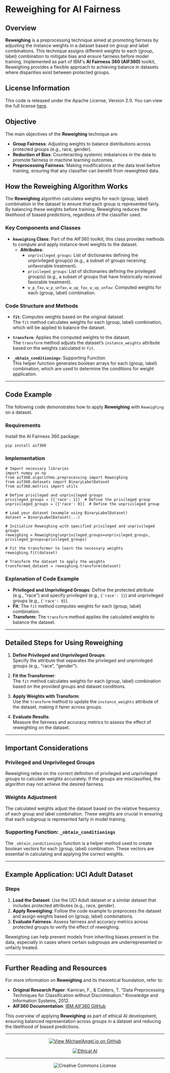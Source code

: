 # Reweighing for AI Fairness

## Overview

**Reweighing** is a preprocessing technique aimed at promoting fairness by adjusting the instance weights in a dataset based on group and label combinations. This technique assigns different weights to each (group, label) combination to mitigate bias and ensure fairness before model training. Implemented as part of IBM's **AI Fairness 360 (AIF360)** toolkit, Reweighing provides a flexible approach to achieving balance in datasets where disparities exist between protected groups.

## License Information

This code is released under the Apache License, Version 2.0. You can view the full license [here](http://www.apache.org/licenses/LICENSE-2.0).

## Objective

The main objectives of the **Reweighing** technique are:

- **Group Fairness**: Adjusting weights to balance distributions across protected groups (e.g., race, gender).
- **Reduction of Bias**: Counteracting systemic imbalances in the data to promote fairness in machine learning outcomes.
- **Preprocessing Fairness**: Making modifications at the data level before training, ensuring that any classifier can benefit from reweighted data.

## How the Reweighing Algorithm Works

The **Reweighing** algorithm calculates weights for each (group, label) combination in the dataset to ensure that each group is represented fairly. By balancing these weights before training, Reweighing reduces the likelihood of biased predictions, regardless of the classifier used.

### Key Components and Classes

- **`Reweighing` Class**: Part of the AIF360 toolkit, this class provides methods to compute and apply instance-level weights to the dataset.
  - **Attributes**:
    - `unprivileged_groups`: List of dictionaries defining the unprivileged group(s) (e.g., a subset of groups receiving unfavorable treatment).
    - `privileged_groups`: List of dictionaries defining the privileged group(s) (e.g., a subset of groups that have historically received favorable treatment).
    - `w_p_fav`, `w_p_unfav`, `w_up_fav`, `w_up_unfav`: Computed weights for each (group, label) combination.

### Code Structure and Methods

- **`fit`**: Computes weights based on the original dataset.  
  The `fit` method calculates weights for each (group, label) combination, which will be applied to balance the dataset.

- **`transform`**: Applies the computed weights to the dataset.  
  The `transform` method adjusts the dataset’s `instance_weights` attribute based on the weights calculated in `fit`.

- **`_obtain_conditionings`**: Supporting Function  
  This helper function generates boolean arrays for each (group, label) combination, which are used to determine the conditions for weight application.

---

## Code Example

The following code demonstrates how to apply **Reweighing** with `Reweighing` on a dataset.

### Requirements

Install the AI Fairness 360 package:

```
pip install aif360
```

### Implementation

```
# Import necessary libraries
import numpy as np
from aif360.algorithms.preprocessing import Reweighing
from aif360.datasets import BinaryLabelDataset
from aif360.metrics import utils

# Define privileged and unprivileged groups
privileged_groups = [{'race': 1}]  # Define the privileged group
unprivileged_groups = [{'race': 0}]  # Define the unprivileged group

# Load your dataset (example using BinaryLabelDataset)
dataset = BinaryLabelDataset(...)

# Initialize Reweighing with specified privileged and unprivileged groups
reweighing = Reweighing(unprivileged_groups=unprivileged_groups, privileged_groups=privileged_groups)

# Fit the transformer to learn the necessary weights
reweighing.fit(dataset)

# Transform the dataset to apply the weights
transformed_dataset = reweighing.transform(dataset)

```

### Explanation of Code Example

- **Privileged and Unprivileged Groups**: Define the protected attribute (e.g., "race") and specify privileged (e.g., `{'race': 1}`) and unprivileged groups (e.g., `{'race': 0}`).
- **Fit**: The `fit` method computes weights for each (group, label) combination.
- **Transform**: The `transform` method applies the calculated weights to balance the dataset.

---

## Detailed Steps for Using Reweighing

1. **Define Privileged and Unprivileged Groups**:  
   Specify the attribute that separates the privileged and unprivileged groups (e.g., "race", "gender").

2. **Fit the Transformer**:  
   The `fit` method calculates weights for each (group, label) combination based on the provided groups and dataset conditions.

3. **Apply Weights with Transform**:  
   Use the `transform` method to update the `instance_weights` attribute of the dataset, making it fairer across groups.

4. **Evaluate Results**:  
   Measure the fairness and accuracy metrics to assess the effect of reweighting on the dataset.

---

## Important Considerations

### Privileged and Unprivileged Groups

Reweighing relies on the correct definition of privileged and unprivileged groups to calculate weights accurately. If the groups are misclassified, the algorithm may not achieve the desired fairness.

### Weights Adjustment

The calculated weights adjust the dataset based on the relative frequency of each group and label combination. These weights are crucial in ensuring that each subgroup is represented fairly in model training.

### Supporting Function: `_obtain_conditionings`

The `_obtain_conditionings` function is a helper method used to create boolean vectors for each (group, label) combination. These vectors are essential in calculating and applying the correct weights.

---

## Example Application: UCI Adult Dataset

### Steps
1. **Load the Dataset**: Use the UCI Adult dataset or a similar dataset that includes protected attributes (e.g., race, gender).
2. **Apply Reweighing**: Follow the code example to preprocess the dataset and assign weights based on (group, label) combinations.
3. **Evaluate Fairness**: Assess fairness and accuracy metrics across protected groups to verify the effect of reweighing.

Reweighing can help prevent models from inheriting biases present in the data, especially in cases where certain subgroups are underrepresented or unfairly treated.

---

## Further Reading and Resources

For more information on **Reweighing** and its theoretical foundation, refer to:

- **Original Research Paper**: Kamiran, F., & Calders, T. "Data Preprocessing Techniques for Classification without Discrimination." Knowledge and Information Systems, 2012.
- **AIF360 Documentation**: [IBM AIF360 GitHub](https://github.com/Trusted-AI/AIF360)

This overview of applying **Reweighing** as part of ethical AI development, ensuring balanced representation across groups in a dataset and reducing the likelihood of biased predictions.


<div align="center">

---

[![View MichaelAngel.io on GitHub](https://img.shields.io/badge/GitHub-View%20MichaelAngel.io-blue?logo=github)](https://github.com/M1ck4/MichaelAngel.io)

[![Ethical AI](https://img.shields.io/badge/Ethical%20AI-Priority-orange.svg)](https://github.com/M1ck4/MichaelAngel.io/blob/main/docs/the_codex/AI_Artisians_FAQ.md) 

---

![Creative Commons License](https://img.shields.io/badge/License-CC%20BY--NC--SA%204.0-lightgrey?style=for-the-badge&logo=creative-commons&logoColor=white)
</div>
